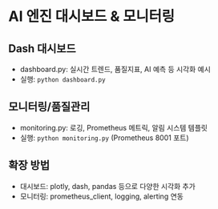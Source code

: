 # AI 엔진 대시보드 & 모니터링

## Dash 대시보드
- dashboard.py: 실시간 트렌드, 품질지표, AI 예측 등 시각화 예시
- 실행: `python dashboard.py`

## 모니터링/품질관리
- monitoring.py: 로깅, Prometheus 메트릭, 알림 시스템 템플릿
- 실행: `python monitoring.py` (Prometheus 8001 포트)

## 확장 방법
- 대시보드: plotly, dash, pandas 등으로 다양한 시각화 추가
- 모니터링: prometheus_client, logging, alerting 연동 